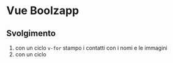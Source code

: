 # Vue Boolzapp

## Svolgimento

1. con un ciclo `v-for` stampo i contatti con i nomi e le immagini
2. con un ciclo

